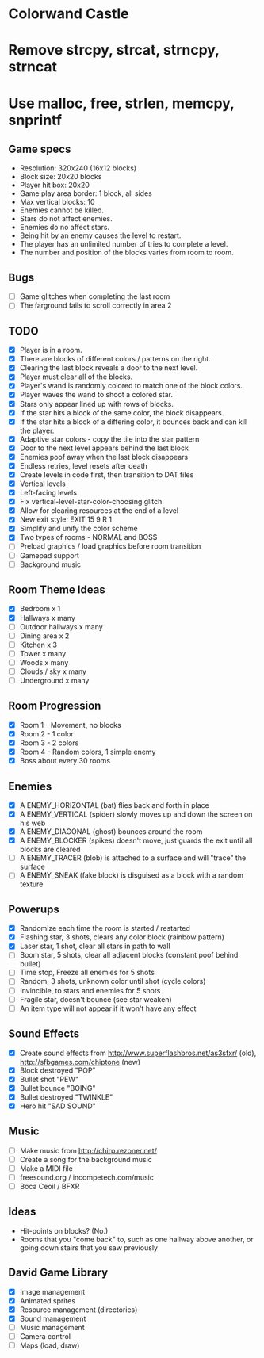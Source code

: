 # Colorwand Castle

# Remove strcpy, strcat, strncpy, strncat
# Use malloc, free, strlen, memcpy, snprintf

## Game specs

- Resolution: 320x240 (16x12 blocks)
- Block size: 20x20 blocks
- Player hit box: 20x20
- Game play area border: 1 block, all sides
- Max vertical blocks: 10
- Enemies cannot be killed.
- Stars do not affect enemies.
- Enemies do no affect stars.
- Being hit by an enemy causes the level to restart.
- The player has an unlimited number of tries to complete a level.
- The number and position of the blocks varies from room to room.

## Bugs

- [ ] Game glitches when completing the last room
- [ ] The farground fails to scroll correctly in area 2

## TODO

- [x] Player is in a room.
- [x] There are blocks of different colors / patterns on the right.
- [x] Clearing the last block reveals a door to the next level.
- [x] Player must clear all of the blocks.
- [x] Player's wand is randomly colored to match one of the block colors.
- [x] Player waves the wand to shoot a colored star.
- [x] Stars only appear lined up with rows of blocks.
- [x] If the star hits a block of the same color, the block disappears.
- [x] If the star hits a block of a differing color, it bounces back and can kill the player.
- [x] Adaptive star colors - copy the tile into the star pattern
- [x] Door to the next level appears behind the last block
- [x] Enemies poof away when the last block disappears
- [x] Endless retries, level resets after death
- [x] Create levels in code first, then transition to DAT files
- [x] Vertical levels
- [x] Left-facing levels
- [x] Fix vertical-level-star-color-choosing glitch
- [x] Allow for clearing resources at the end of a level
- [x] New exit style: EXIT 15 9 R 1
- [x] Simplify and unify the color scheme
- [x] Two types of rooms - NORMAL and BOSS
- [ ] Preload graphics / load graphics before room transition
- [ ] Gamepad support
- [ ] Background music

## Room Theme Ideas

- [x] Bedroom x 1
- [x] Hallways x many
- [ ] Outdoor hallways x many
- [ ] Dining area x 2
- [ ] Kitchen x 3
- [ ] Tower x many
- [ ] Woods x many
- [ ] Clouds / sky x many
- [ ] Underground x many

## Room Progression

- [x] Room 1 - Movement, no blocks
- [x] Room 2 - 1 color
- [x] Room 3 - 2 colors
- [x] Room 4 - Random colors, 1 simple enemy
- [x] Boss about every 30 rooms

## Enemies

- [x] A ENEMY_HORIZONTAL (bat) flies back and forth in place
- [x] A ENEMY_VERTICAL (spider) slowly moves up and down the screen on his web
- [x] A ENEMY_DIAGONAL (ghost) bounces around the room
- [x] A ENEMY_BLOCKER (spikes) doesn't move, just guards the exit until all blocks are cleared
- [ ] A ENEMY_TRACER (blob) is attached to a surface and will "trace" the surface
- [ ] A ENEMY_SNEAK (fake block) is disguised as a block with a random texture

## Powerups

- [x] Randomize each time the room is started / restarted
- [x] Flashing star, 3 shots, clears any color block (rainbow pattern)
- [x] Laser star, 1 shot, clear all stars in path to wall
- [ ] Boom star, 5 shots, clear all adjacent blocks (constant poof behind bullet)
- [ ] Time stop, Freeze all enemies for 5 shots
- [ ] Random, 3 shots, unknown color until shot (cycle colors)
- [ ] Invincible, to stars and enemies for 5 shots
- [ ] Fragile star, doesn't bounce (see star weaken)
- [ ] An item type will not appear if it won't have any effect

## Sound Effects

- [x] Create sound effects from http://www.superflashbros.net/as3sfxr/ (old), http://sfbgames.com/chiptone (new)
- [x] Block destroyed "POP"
- [x] Bullet shot "PEW"
- [x] Bullet bounce "BOING"
- [x] Bullet destroyed "TWINKLE"
- [x] Hero hit "SAD SOUND"

## Music

- [ ] Make music from http://chirp.rezoner.net/
- [ ] Create a song for the background music
- [ ] Make a MIDI file
- [ ] freesound.org / incompetech.com/music
- [ ] Boca Ceoil / BFXR

## Ideas

- Hit-points on blocks? (No.)
- Rooms that you "come back" to, such as one hallway above another, or going down stairs that you saw previously

## David Game Library
- [x] Image management
- [x] Animated sprites
- [x] Resource management (directories)
- [x] Sound management
- [ ] Music management
- [ ] Camera control
- [ ] Maps (load, draw)
